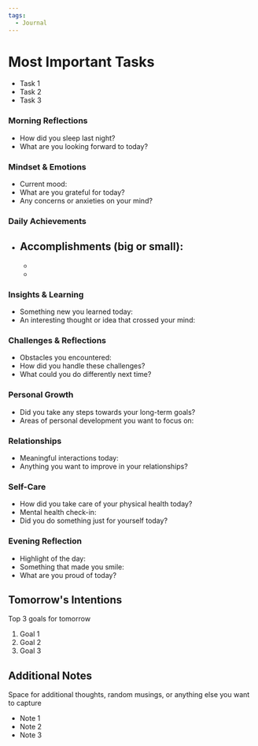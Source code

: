 ```yaml
---
tags:
  - Journal
---
```

# Most Important Tasks

- Task 1
- Task 2
- Task 3

### Morning Reflections

- How did you sleep last night?
- What are you looking forward to today?

### Mindset & Emotions

- Current mood:
- What are you grateful for today?
- Any concerns or anxieties on your mind?

### Daily Achievements
- Accomplishments (big or small):
  - 
  - 
  - 

### Insights & Learning

- Something new you learned today:
- An interesting thought or idea that crossed your mind:

### Challenges & Reflections

- Obstacles you encountered:
- How did you handle these challenges?
- What could you do differently next time?

### Personal Growth

- Did you take any steps towards your long-term goals?
- Areas of personal development you want to focus on:

### Relationships

- Meaningful interactions today:
- Anything you want to improve in your relationships?

### Self-Care

- How did you take care of your physical health today?
- Mental health check-in:
- Did you do something just for yourself today?

### Evening Reflection

- Highlight of the day:
- Something that made you smile:
- What are you proud of today?

## Tomorrow's Intentions

Top 3 goals for tomorrow

1. Goal 1
2. Goal 2
3. Goal 3

## Additional Notes

Space for additional thoughts, random musings, or anything else you want to capture

- Note 1
- Note 2
- Note 3